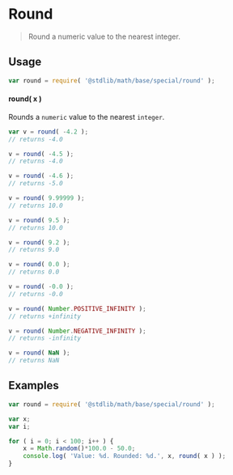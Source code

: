 Round
===

> Round a numeric value to the nearest integer.


<!-- <usage> -->
## Usage

``` javascript
var round = require( '@stdlib/math/base/special/round' );
```

#### round( x )

Rounds a `numeric` value to the nearest `integer`.

``` javascript
var v = round( -4.2 );
// returns -4.0

v = round( -4.5 );
// returns -4.0

v = round( -4.6 );
// returns -5.0

v = round( 9.99999 );
// returns 10.0

v = round( 9.5 );
// returns 10.0

v = round( 9.2 );
// returns 9.0

v = round( 0.0 );
// returns 0.0

v = round( -0.0 );
// returns -0.0

v = round( Number.POSITIVE_INFINITY );
// returns +infinity

v = round( Number.NEGATIVE_INFINITY );
// returns -infinity

v = round( NaN );
// returns NaN
```

<!-- </usage> -->

<!-- <examples> -->
## Examples

``` javascript
var round = require( '@stdlib/math/base/special/round' );

var x;
var i;

for ( i = 0; i < 100; i++ ) {
    x = Math.random()*100.0 - 50.0;
    console.log( 'Value: %d. Rounded: %d.', x, round( x ) );
}
```

<!-- </examples> -->


<!-- <links> -->
<!-- </links> -->

